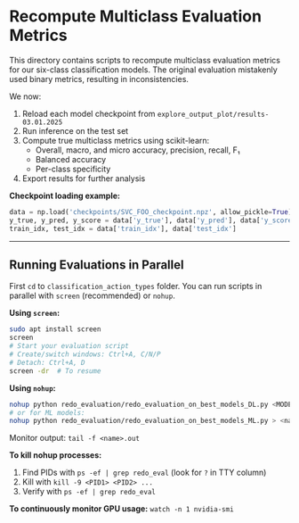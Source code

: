 # Recompute Multiclass Evaluation Metrics
This directory contains scripts to recompute multiclass evaluation metrics for our six-class classification models. The original evaluation mistakenly used binary metrics, resulting in inconsistencies.

We now:
1. Reload each model checkpoint from `explore_output_plot/results-03.01.2025`
2. Run inference on the test set
3. Compute true multiclass metrics using scikit-learn:
   - Overall, macro, and micro accuracy, precision, recall, F₁
   - Balanced accuracy
   - Per-class specificity
4. Export results for further analysis

**Checkpoint loading example:**
```python
data = np.load('checkpoints/SVC_FOO_checkpoint.npz', allow_pickle=True)
y_true, y_pred, y_score = data['y_true'], data['y_pred'], data['y_score']
train_idx, test_idx = data['train_idx'], data['test_idx']
```

---

## Running Evaluations in Parallel

First `cd` to `classification_action_types` folder. You can run scripts in parallel with `screen` (recommended) or `nohup`.

**Using `screen`:**
```sh
sudo apt install screen
screen
# Start your evaluation script
# Create/switch windows: Ctrl+A, C/N/P
# Detach: Ctrl+A, D
screen -dr  # To resume
```

**Using `nohup`:**
```sh
nohup python redo_evaluation/redo_evaluation_on_best_models_DL.py <MODEL_NAME> > <name>.out &
# or for ML models:
nohup python redo_evaluation/redo_evaluation_on_best_models_ML.py > <name>.out &
```
Monitor output: `tail -f <name>.out`

**To kill nohup processes:**
1. Find PIDs with `ps -ef | grep redo_eval` (look for `?` in TTY column)
2. Kill with `kill -9 <PID1> <PID2> ...`
3. Verify with `ps -ef | grep redo_eval`


**To continuously monitor GPU usage:** `watch -n 1 nvidia-smi`
